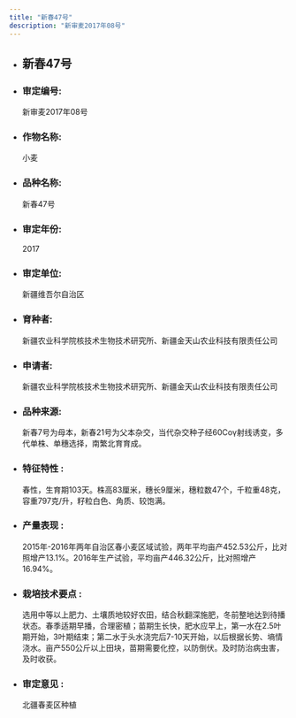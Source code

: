```yaml
---
title: "新春47号"
description: "新审麦2017年08号"
---
```

* ## 新春47号
* ###  审定编号:  
   新审麦2017年08号

*  ### 作物名称:  
   小麦

*   ###  品种名称: 
    新春47号

*   ### 审定年份: 
    2017

*   ### 审定单位:  
    新疆维吾尔自治区

*   ### 育种者:  
    新疆农业科学院核技术生物技术研究所、新疆金天山农业科技有限责任公司

*   ### 申请者:  
    新疆农业科学院核技术生物技术研究所、新疆金天山农业科技有限责任公司

*   ### 品种来源:  
    新春7号为母本，新春21号为父本杂交，当代杂交种子经60Coγ射线诱变，多代单株、单穗选择，南繁北育育成。

*   ### 特征特性 : 
    春性，生育期103天。株高83厘米，穗长9厘米，穗粒数47个，千粒重48克，容重797克/升，籽粒白色、角质、较饱满。

*   ### 产量表现 : 
    2015年-2016年两年自治区春小麦区域试验，两年平均亩产452.53公斤，比对照增产13.1%。2016年生产试验，平均亩产446.32公斤，比对照增产16.94%。

*   ### 栽培技术要点 : 
    选用中等以上肥力、土壤质地较好农田，结合秋翻深施肥，冬前整地达到待播状态。春季适期早播，合理密植；苗期生长快，肥水应早上，第一水在2.5叶期开始，3叶期结束；第二水于头水浇完后7-10天开始，以后根据长势、墒情浇水。亩产550公斤以上田块，苗期需要化控，以防倒伏。及时防治病虫害，及时收获。

*   ### 审定意见 : 
    北疆春麦区种植
